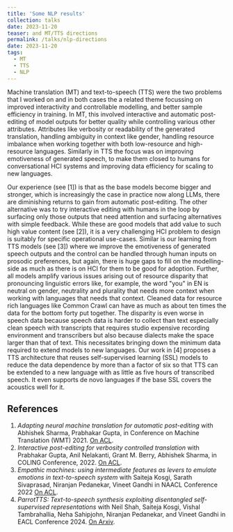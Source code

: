 ```yaml
---
title: 'Some NLP results'
collection: talks
date: 2023-11-20
teaser: and MT/TTS directions
permalink: /talks/nlp-directions
date: 2023-11-20
tags:
  - MT
  - TTS
  - NLP
---
```



Machine translation (MT) and text-to-speech (TTS) were the two problems that I worked on and in both cases the a related theme focussing on improved interactivity and controllable modelling, and better sample efficiency in training.
In MT, this involved interactive and automatic post-editing of model outputs for better quality while controlling various other attributes.
Attributes like verbosity or readability of the generated translation, handling ambiguity in context like gender, handling resource imbalance when working together with both low-resource and high-resource languages.
Similarly in TTS the focus was on improving emotiveness of generated speech, to make them closed to humans for conversational HCI systems and improving data efficiency for scaling to new languages.


Our experience (see [1]) is that as the base models become bigger and stronger, which is increasingly the case in practice now along LLMs, there are diminishing returns to gain from automatic post-editing. 
The other alternative was to try interactive editing with humans in the loop by surfacing only those outputs that need attention and surfacing alternatives with simple feedback.
While these are good models that add value to such high value content (see [2]), it is a very challenging HCI problem to design is suitably for specific operational use-cases.
Similar is our learning from TTS models (see [3]) where we improve the emotiveness of generated speech outputs and the control can be handled through human inputs on prosodic preferences, but again, there is huge gaps to fill on the modelling-side as much as there is on HCI for them to be good for adoption.
Further, all models amplify various issues arising out of resource disparity that pronouncing linguistic errors like, for example, the word "you" in EN is neutral on gender, neutrality and plurality that needs more context when working with languages that needs that context.
Cleaned data for resource rich languages like Common Crawl can have as much as about ten times the data for the bottom forty put together.
The disparity is even worse in speech data because speech data is harder to collect than text especially clean speech with transcripts that requires studio expensive recording environment and transcribers but also because dialects make the space larger than that of text.
This necessitates bringing down the minimum data required to extend models to new languages.
Our work in [4] proposes a TTS architecture that reuses self-supervised learning (SSL) models to reduce the data dependence by more than a factor of six so that TTS can be extended to a new language with as little as five hours of transcribed speech. 
It even supports de novo languages if the base SSL covers the acoustics well for it.


References
----

1. _Adapting neural machine translation for automatic post-editing_ with Abhishek Sharma, Prabhakar Gupta, in Conference on Machine Translation (WMT) 2021. [On ACL](https://aclanthology.org/2021.wmt-1.35/).
2. _Interactive post-editing for verbosity controlled translation_ with Prabhakar Gupta, Anil Nelakanti, Grant M. Berry, Abhishek Sharma, in COLING Conference, 2022. [On ACL](https://aclanthology.org/2022.coling-1.454/).
3. _Empathic machines: using intermediate features as levers to emulate emotions in text-to-speech system_ with Saiteja Kosgi, Sarath Sivaprasad, Niranjan Pedanekar, Vineet Gandhi in NAACL Conference 2022 [On ACL](https://aclanthology.org/2022.naacl-main.26/).
4. _ParrotTTS: Text-to-speech synthesis exploiting disentangled self-supervised representations_ with Neil Shah, Saiteja Kosgi, Vishal Tambrahallia, Neha Sahipjohn, Niranjan Pedanekar, and Vineet Gandhi in EACL Conference 2024. [On Arxiv](https://arxiv.org/abs/2303.01261v2).
